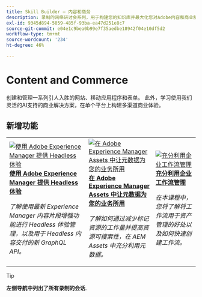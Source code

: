 ```yaml
---
title: Skill Builder — 内容和商务
description: 录制的网络研讨会系列，用于构建您的知识库并最大化您对Adobe内容和商业解决方案的投资
exl-id: 9345d894-5059-485f-93ba-ea47d251e8c7
source-git-commit: e04e1c9bea0b99e7f35aedbe18942f04e10df5d2
workflow-type: tm+mt
source-wordcount: '234'
ht-degree: 46%

---
```


# Content and Commerce

创建和管理一系列引人入胜的网站、移动应用程序和表单。 此外，学习使用我们灵活的AI支持的商业解决方案，在单个平台上构建多渠道商业体验。

## 新增功能

<table>
<tr>
  <td>
    <a href="https://experienceleague.adobe.com/docs/skill-builder-events/skill-builder/content-and-commerce/2022/headless.html">
      <img alt="使用 Adobe Experience Manager 提供 Headless 体验" src="https://video.tv.adobe.com/v/343816?format=jpeg" />
    </a>
     <div>
      <a href="https://experienceleague.adobe.com/docs/skill-builder-events/skill-builder/content-and-commerce/2022/headless.html">
        <strong>使用 Adobe Experience Manager 提供 Headless 体验</strong>
      </a>
    </div>
    <p>
    <em>了解使用最新 Experience Manager 内容片段增强功能进行 Headless 体验管理，以及用于 Headless 内容交付的新 GraphQL API。</em>
    <p>
  </td>
  <td>
    <a href="https://experienceleague.adobe.com/docs/skill-builder-events/skill-builder/content-and-commerce/2022/metadata.html">
      <img alt="在 Adobe Experience Manager Assets 中让元数据为您的业务所用" src="https://video.tv.adobe.com/v/343815?format=jpeg" />
    </a>
     <div>
      <a href="https://experienceleague.adobe.com/docs/skill-builder-events/skill-builder/content-and-commerce/2022/metadata.html">
        <strong>在 Adobe Experience Manager Assets 中让元数据为您的业务所用</strong>
      </a>
    </div>
    <p>
    <em>了解如何通过减少标记资源的工作量并提高资源可搜索性，在 AEM Assets 中充分利用元数据。</em>
    <p>
  </td>  
  <td>
    <a href="https://experienceleague.adobe.com/docs/skill-builder-events/skill-builder/content-and-commerce/2022/workflow.html">
      <img alt="充分利用企业工作流管理" src="https://video.tv.adobe.com/v/343817?format=jpeg" />
    </a>
     <div>
      <a href="https://experienceleague.adobe.com/docs/skill-builder-events/skill-builder/content-and-commerce/2022/workflow.html">
        <strong>充分利用企业工作流管理</strong>
      </a>
    </div>
    <p>
    <em>在本课程中，您将了解将工作流用于资产管理的好处以及如何快速创建工作流。</em>
    <p>
  </td>
</tr>
</table>

>[!TIP]
>
>**左侧导航中列出了所有录制的会话**.

